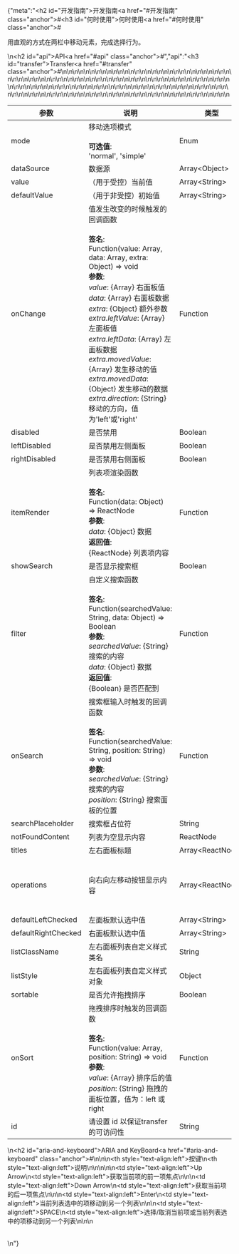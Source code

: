 {"meta":"<h2 id=\"&#x5F00;&#x53D1;&#x6307;&#x5357;\">&#x5F00;&#x53D1;&#x6307;&#x5357;<a href=\"#&#x5F00;&#x53D1;&#x6307;&#x5357;\" class=\"anchor\">#</a></h2><h3 id=\"&#x4F55;&#x65F6;&#x4F7F;&#x7528;\">&#x4F55;&#x65F6;&#x4F7F;&#x7528;<a href=\"#&#x4F55;&#x65F6;&#x4F7F;&#x7528;\" class=\"anchor\">#</a></h3><p>&#x7528;&#x76F4;&#x89C2;&#x7684;&#x65B9;&#x5F0F;&#x5728;&#x4E24;&#x680F;&#x4E2D;&#x79FB;&#x52A8;&#x5143;&#x7D20;&#xFF0C;&#x5B8C;&#x6210;&#x9009;&#x62E9;&#x884C;&#x4E3A;&#x3002;</p>\n<h2 id=\"api\">API<a href=\"#api\" class=\"anchor\">#</a></h2>","api":"<h3 id=\"transfer\">Transfer<a href=\"#transfer\" class=\"anchor\">#</a></h3><table>\n<thead>\n<tr>\n<th>&#x53C2;&#x6570;</th>\n<th>&#x8BF4;&#x660E;</th>\n<th>&#x7C7B;&#x578B;</th>\n<th>&#x9ED8;&#x8BA4;&#x503C;</th>\n</tr>\n</thead>\n<tbody>\n<tr>\n<td>mode</td>\n<td>&#x79FB;&#x52A8;&#x9009;&#x9879;&#x6A21;&#x5F0F;<br><br><strong>&#x53EF;&#x9009;&#x503C;</strong>:<br>&apos;normal&apos;, &apos;simple&apos;</td>\n<td>Enum</td>\n<td>&apos;normal&apos;</td>\n</tr>\n<tr>\n<td>dataSource</td>\n<td>&#x6570;&#x636E;&#x6E90;</td>\n<td>Array&lt;Object&gt;</td>\n<td>[]</td>\n</tr>\n<tr>\n<td>value</td>\n<td>&#xFF08;&#x7528;&#x4E8E;&#x53D7;&#x63A7;&#xFF09;&#x5F53;&#x524D;&#x503C;</td>\n<td>Array&lt;String&gt;</td>\n<td>-</td>\n</tr>\n<tr>\n<td>defaultValue</td>\n<td>&#xFF08;&#x7528;&#x4E8E;&#x975E;&#x53D7;&#x63A7;&#xFF09;&#x521D;&#x59CB;&#x503C;</td>\n<td>Array&lt;String&gt;</td>\n<td>[]</td>\n</tr>\n<tr>\n<td>onChange</td>\n<td>&#x503C;&#x53D1;&#x751F;&#x6539;&#x53D8;&#x7684;&#x65F6;&#x5019;&#x89E6;&#x53D1;&#x7684;&#x56DE;&#x8C03;&#x51FD;&#x6570;<br><br><strong>&#x7B7E;&#x540D;</strong>:<br>Function(value: Array, data: Array, extra: Object) =&gt; void<br><strong>&#x53C2;&#x6570;</strong>:<br><em>value</em>: {Array} &#x53F3;&#x9762;&#x677F;&#x503C;<br><em>data</em>: {Array} &#x53F3;&#x9762;&#x677F;&#x6570;&#x636E;<br><em>extra</em>: {Object} &#x989D;&#x5916;&#x53C2;&#x6570;<br><em>extra.leftValue</em>: {Array} &#x5DE6;&#x9762;&#x677F;&#x503C;<br><em>extra.leftData</em>: {Array} &#x5DE6;&#x9762;&#x677F;&#x6570;&#x636E;<br><em>extra.movedValue</em>: {Array} &#x53D1;&#x751F;&#x79FB;&#x52A8;&#x7684;&#x503C;<br><em>extra.movedData</em>: {Object} &#x53D1;&#x751F;&#x79FB;&#x52A8;&#x7684;&#x6570;&#x636E;<br><em>extra.direction</em>: {String} &#x79FB;&#x52A8;&#x7684;&#x65B9;&#x5411;&#xFF0C;&#x503C;&#x4E3A;&apos;left&apos;&#x6216;&apos;right&apos;</td>\n<td>Function</td>\n<td>-</td>\n</tr>\n<tr>\n<td>disabled</td>\n<td>&#x662F;&#x5426;&#x7981;&#x7528;</td>\n<td>Boolean</td>\n<td>false</td>\n</tr>\n<tr>\n<td>leftDisabled</td>\n<td>&#x662F;&#x5426;&#x7981;&#x7528;&#x5DE6;&#x4FA7;&#x9762;&#x677F;</td>\n<td>Boolean</td>\n<td>false</td>\n</tr>\n<tr>\n<td>rightDisabled</td>\n<td>&#x662F;&#x5426;&#x7981;&#x7528;&#x53F3;&#x4FA7;&#x9762;&#x677F;</td>\n<td>Boolean</td>\n<td>false</td>\n</tr>\n<tr>\n<td>itemRender</td>\n<td>&#x5217;&#x8868;&#x9879;&#x6E32;&#x67D3;&#x51FD;&#x6570;<br><br><strong>&#x7B7E;&#x540D;</strong>:<br>Function(data: Object) =&gt; ReactNode<br><strong>&#x53C2;&#x6570;</strong>:<br><em>data</em>: {Object} &#x6570;&#x636E;<br><strong>&#x8FD4;&#x56DE;&#x503C;</strong>:<br>{ReactNode} &#x5217;&#x8868;&#x9879;&#x5185;&#x5BB9;<br></td>\n<td>Function</td>\n<td>data =&gt; data.label</td>\n</tr>\n<tr>\n<td>showSearch</td>\n<td>&#x662F;&#x5426;&#x663E;&#x793A;&#x641C;&#x7D22;&#x6846;</td>\n<td>Boolean</td>\n<td>false</td>\n</tr>\n<tr>\n<td>filter</td>\n<td>&#x81EA;&#x5B9A;&#x4E49;&#x641C;&#x7D22;&#x51FD;&#x6570;<br><br><strong>&#x7B7E;&#x540D;</strong>:<br>Function(searchedValue: String, data: Object) =&gt; Boolean<br><strong>&#x53C2;&#x6570;</strong>:<br><em>searchedValue</em>: {String} &#x641C;&#x7D22;&#x7684;&#x5185;&#x5BB9;<br><em>data</em>: {Object} &#x6570;&#x636E;<br><strong>&#x8FD4;&#x56DE;&#x503C;</strong>:<br>{Boolean} &#x662F;&#x5426;&#x5339;&#x914D;&#x5230;<br></td>\n<td>Function</td>\n<td>&#x6839;&#x636E; label &#x5C5E;&#x6027;&#x5339;&#x914D;</td>\n</tr>\n<tr>\n<td>onSearch</td>\n<td>&#x641C;&#x7D22;&#x6846;&#x8F93;&#x5165;&#x65F6;&#x89E6;&#x53D1;&#x7684;&#x56DE;&#x8C03;&#x51FD;&#x6570;<br><br><strong>&#x7B7E;&#x540D;</strong>:<br>Function(searchedValue: String, position: String) =&gt; void<br><strong>&#x53C2;&#x6570;</strong>:<br><em>searchedValue</em>: {String} &#x641C;&#x7D22;&#x7684;&#x5185;&#x5BB9;<br><em>position</em>: {String} &#x641C;&#x7D22;&#x9762;&#x677F;&#x7684;&#x4F4D;&#x7F6E;</td>\n<td>Function</td>\n<td>() =&gt; {}</td>\n</tr>\n<tr>\n<td>searchPlaceholder</td>\n<td>&#x641C;&#x7D22;&#x6846;&#x5360;&#x4F4D;&#x7B26;</td>\n<td>String</td>\n<td>-</td>\n</tr>\n<tr>\n<td>notFoundContent</td>\n<td>&#x5217;&#x8868;&#x4E3A;&#x7A7A;&#x663E;&#x793A;&#x5185;&#x5BB9;</td>\n<td>ReactNode</td>\n<td>&apos;Not Found&apos;</td>\n</tr>\n<tr>\n<td>titles</td>\n<td>&#x5DE6;&#x53F3;&#x9762;&#x677F;&#x6807;&#x9898;</td>\n<td>Array&lt;ReactNode&gt;</td>\n<td>[]</td>\n</tr>\n<tr>\n<td>operations</td>\n<td>&#x5411;&#x53F3;&#x5411;&#x5DE6;&#x79FB;&#x52A8;&#x6309;&#x94AE;&#x663E;&#x793A;&#x5185;&#x5BB9;</td>\n<td>Array&lt;ReactNode&gt;</td>\n<td>[&lt;Icon type=&quot;arrow-right&quot; /&gt;, &lt;Icon type=&quot;arrow-left&quot; /&gt;]</td>\n</tr>\n<tr>\n<td>defaultLeftChecked</td>\n<td>&#x5DE6;&#x9762;&#x677F;&#x9ED8;&#x8BA4;&#x9009;&#x4E2D;&#x503C;</td>\n<td>Array&lt;String&gt;</td>\n<td>[]</td>\n</tr>\n<tr>\n<td>defaultRightChecked</td>\n<td>&#x53F3;&#x9762;&#x677F;&#x9ED8;&#x8BA4;&#x9009;&#x4E2D;&#x503C;</td>\n<td>Array&lt;String&gt;</td>\n<td>[]</td>\n</tr>\n<tr>\n<td>listClassName</td>\n<td>&#x5DE6;&#x53F3;&#x9762;&#x677F;&#x5217;&#x8868;&#x81EA;&#x5B9A;&#x4E49;&#x6837;&#x5F0F;&#x7C7B;&#x540D;</td>\n<td>String</td>\n<td>-</td>\n</tr>\n<tr>\n<td>listStyle</td>\n<td>&#x5DE6;&#x53F3;&#x9762;&#x677F;&#x5217;&#x8868;&#x81EA;&#x5B9A;&#x4E49;&#x6837;&#x5F0F;&#x5BF9;&#x8C61;</td>\n<td>Object</td>\n<td>-</td>\n</tr>\n<tr>\n<td>sortable</td>\n<td>&#x662F;&#x5426;&#x5141;&#x8BB8;&#x62D6;&#x62FD;&#x6392;&#x5E8F;</td>\n<td>Boolean</td>\n<td>false</td>\n</tr>\n<tr>\n<td>onSort</td>\n<td>&#x62D6;&#x62FD;&#x6392;&#x5E8F;&#x65F6;&#x89E6;&#x53D1;&#x7684;&#x56DE;&#x8C03;&#x51FD;&#x6570;<br><br><strong>&#x7B7E;&#x540D;</strong>:<br>Function(value: Array, position: String) =&gt; void<br><strong>&#x53C2;&#x6570;</strong>:<br><em>value</em>: {Array} &#x6392;&#x5E8F;&#x540E;&#x7684;&#x503C;<br><em>position</em>: {String} &#x62D6;&#x62FD;&#x7684;&#x9762;&#x677F;&#x4F4D;&#x7F6E;&#xFF0C;&#x503C;&#x4E3A;&#xFF1A;left &#x6216; right</td>\n<td>Function</td>\n<td>() =&gt; {}</td>\n</tr>\n<tr>\n<td>id</td>\n<td>&#x8BF7;&#x8BBE;&#x7F6E; id &#x4EE5;&#x4FDD;&#x8BC1;transfer&#x7684;&#x53EF;&#x8BBF;&#x95EE;&#x6027;</td>\n<td>String</td>\n<td>-</td>\n</tr>\n</tbody>\n</table>\n<h2 id=\"aria-and-keyboard\">ARIA and KeyBoard<a href=\"#aria-and-keyboard\" class=\"anchor\">#</a></h2><table>\n<thead>\n<tr>\n<th style=\"text-align:left\">&#x6309;&#x952E;</th>\n<th style=\"text-align:left\">&#x8BF4;&#x660E;</th>\n</tr>\n</thead>\n<tbody>\n<tr>\n<td style=\"text-align:left\">Up Arrow</td>\n<td style=\"text-align:left\">&#x83B7;&#x53D6;&#x5F53;&#x524D;&#x9879;&#x7684;&#x524D;&#x4E00;&#x9879;&#x7126;&#x70B9;</td>\n</tr>\n<tr>\n<td style=\"text-align:left\">Down Arrow</td>\n<td style=\"text-align:left\">&#x83B7;&#x53D6;&#x5F53;&#x524D;&#x9879;&#x7684;&#x540E;&#x4E00;&#x9879;&#x7126;&#x70B9;</td>\n</tr>\n<tr>\n<td style=\"text-align:left\">Enter</td>\n<td style=\"text-align:left\">&#x5F53;&#x524D;&#x5217;&#x8868;&#x9009;&#x4E2D;&#x7684;&#x9879;&#x79FB;&#x52A8;&#x5230;&#x53E6;&#x4E00;&#x4E2A;&#x5217;&#x8868;</td>\n</tr>\n<tr>\n<td style=\"text-align:left\">SPACE</td>\n<td style=\"text-align:left\">&#x9009;&#x62E9;/&#x53D6;&#x6D88;&#x5F53;&#x524D;&#x9879;&#x6216;&#x5F53;&#x524D;&#x5217;&#x8868;&#x9009;&#x4E2D;&#x7684;&#x9879;&#x79FB;&#x52A8;&#x5230;&#x53E6;&#x4E00;&#x4E2A;&#x5217;&#x8868;</td>\n</tr>\n</tbody>\n</table>\n"}
